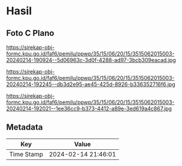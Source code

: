 # Hasil

## Foto C Plano

https://sirekap-obj-formc.kpu.go.id/faf6/pemilu/ppwp/35/15/06/20/15/3515062015003-20240214-190924--5d06963c-3d0f-4288-ad97-3bcb309eacad.jpg

https://sirekap-obj-formc.kpu.go.id/faf6/pemilu/ppwp/35/15/06/20/15/3515062015003-20240214-192245--db3d2e95-ae45-425d-8926-b336352716f6.jpg

https://sirekap-obj-formc.kpu.go.id/faf6/pemilu/ppwp/35/15/06/20/15/3515062015003-20240214-192021--1ee36cc9-b373-4412-a89e-3ed619a4c867.jpg


## Metadata

| Key        | Value               |
| ---------- | ------------------- |
| Time Stamp | 2024-02-14 21:46:01 |



